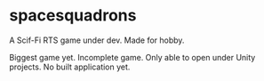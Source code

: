 # spacesquadrons
A Scif-Fi RTS game under dev. Made for hobby.

Biggest game yet.
Incomplete game. Only able to open under Unity projects.
No built application yet.
